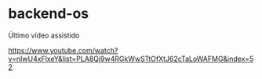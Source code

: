 # backend-os

Último vídeo assistido

https://www.youtube.com/watch?v=nIwU4xFlxeY&list=PLA8Qj9w4RGkWwSTtOfXtJ62cTaLoWAFMG&index=52

